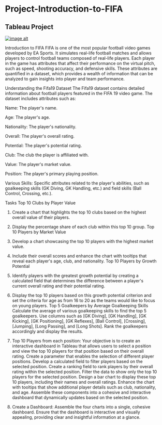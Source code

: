 # Project-Introduction-to-FIFA

## Tableau Project

[![image alt](https://github.com/prajwals22/Project-Introduction-to-FIFA-Tableau/blob/a8789fa2d81fb218d94c84d0f53304a9a52a63d8/Dashboard.jpg)](https://public.tableau.com/app/profile/prajwal.shendge/viz/Football_Analysis_17314017713540/CreateDashboard)

Introduction to FIFA
FIFA is one of the most popular football video games developed by EA Sports. It simulates real-life football matches and allows players to control football teams composed of real-life players. Each player in the game has attributes that affect their performance on the virtual pitch, such as speed, shooting accuracy, and defensive skills. These attributes are quantified in a dataset, which provides a wealth of information that can be analyzed to gain insights into player and team performance.

Understanding the Fifa19 Dataset The Fifa19 dataset contains detailed information about football players featured in the FIFA 19 video game. The dataset includes attributes such as:

Name: The player's name.

Age: The player's age.

Nationality: The player's nationality.

Overall: The player's overall rating.

Potential: The player's potential rating.

Club: The club the player is affiliated with.

Value: The player's market value.

Position: The player's primary playing position.

Various Skills: Specific attributes related to the player's abilities, such as goalkeeping skills (GK Diving, GK Handling, etc.) and field skills (Ball Control, Crossing, etc.).

Tasks
Top 10 Clubs by Player Value
 1. Create a chart that highlights the top 10 clubs based on the highest overall value of their players.
  
 2. Display the percentage share of each club within this top 10 group.
Top 10 Players by Market Value
 1. Develop a chart showcasing the top 10 players with the highest market value.
  
 2. Include their overall scores and enhance the chart with tooltips that reveal each player's age, club, and nationality.
Top 10 Players by Growth Potential
 1. Identify players with the greatest growth potential by creating a calculated field that determines the difference between a player's current overall rating and their potential rating.
  
 2. Display the top 10 players based on this growth potential criterion and set the criteria for age as from 16 to 20 as the teams would like to focus on young players.
Top 5 Goalkeepers by Average Goalkeeping Skills
  Calculate the average of various goalkeeping skills to find the top 5 goalkeepers.
  Use columns such as [GK Diving], [GK Handling], [GK Kicking], [GK Positioning], [GK Reflexes], [Ball Control], [Crossing], [Jumping], [Long Passing], and [Long Shots].
  Rank the goalkeepers accordingly and display the results.
5. Top 10 Players from each position:
  Your objective is to create an interactive dashboard in Tableau that allows users to select a position and view the top 10 players for that position based on their overall rating. Create a parameter that enables the selection of different player positions. 
  Develop a  calculated field to filter players based on the selected position. Create a ranking field to rank players by their overall rating within the selected position. Filter the data to show only the top 10 players for the selected position. Design a 
  bar chart to display these top 10 players, including their names and overall ratings. Enhance the chart with tooltips that show additional player details such as club, nationality, and age. Assemble these components into a cohesive and interactive dashboard 
  that dynamically updates based on the selected position.
6. Create a Dashboard:
Assemble the four charts into a single, cohesive dashboard. Ensure that the dashboard is interactive and visually appealing, providing clear and insightful information at a glance.
